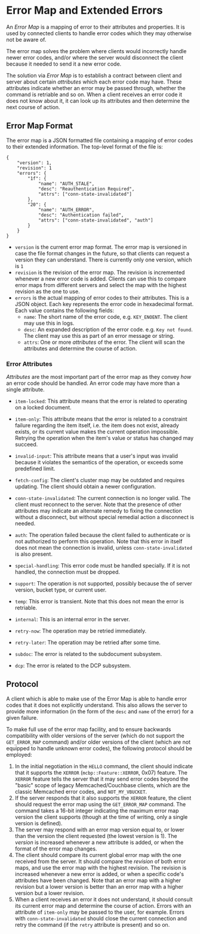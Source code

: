 # Error Map and Extended Errors

An _Error Map_ is a mapping of error to their attributes and properties.
It is used by connected clients to handle error codes which they may
otherwise not be aware of.

The error map solves the problem where clients would incorrectly handle
newer error codes, and/or where the server would disconnect the client
because it needed to send it a new error code.

The solution via _Error Map_ is to establish a contract between client and
server about certain *attributes* which each error code may have. These
attributes indicate whether an error may be passed through, whether the command
is retriable and so on. When a client receives an error code it does not know
about it, it can look up its attributes and then determine the next course of
action.

## Error Map Format

The error map is a JSON formatted file containing a mapping of error codes
to their extended information. The top-level format of the file is:

```
{
    "version": 1,
    "revision": 1
    "errors": {
        "1f": {
            "name": "AUTH_STALE",
            "desc": "Reauthentication Required",
            "attrs": ["conn-state-invalidated"]
        },
        "20": {
            "name": "AUTH_ERROR",
            "desc": "Authentication failed",
            "attrs": ["conn-state-invalidated", "auth"]
        }
    }
}
```

* `version` is the current error map format. The error map is versioned
  in case the file format changes in the future, so that clients can request
  a version they can understand. There is currently only one version, which is
  `1`
* `revision` is the revision of the error map. The revision is incremented
  whenever a new error code is added. Clients can use this to compare error
  maps from different servers and select the map with the highest revision
  as the one to use.
* `errors` is the actual mapping of error codes to their attributes. This is
  a JSON object. Each key represents the error code in hexadecimal format.
  Each value contains the following fields:
  * `name`: The short name of the error code, e.g. `KEY_ENOENT`.
    The client may use this in logs.
  * `desc`: An expanded description of the error code. e.g. `Key not found`.
    The client may use this as part of an error message or string.
  * `attrs`: One or more _attributes_ of the error. The client will scan the
    attributes and determine the course of action.


### Error Attributes

_Attributes_ are the most important part of the error map as they convey _how_
an error code should be handled. An error code may have more than a single
attribute.

* `item-locked`: This attribute means that the error is related to operating on a locked document.

* `item-only`: This attribute means that the error is related to a constraint
  failure regarding the item itself, i.e. the item does not exist, already exists,
  or its current value makes the current operation impossible. Retrying the
  operation when the item's value or status has changed may succeed.

* `invalid-input`: This attribute means that a user's input was invalid because
  it violates the semantics of the operation, or exceeds some predefined limit.
  
* `fetch-config`: The client's cluster map may be outdated and requires updating.
  The client should obtain a newer configuration.
  
* `conn-state-invalidated`: The current connection is no longer valid. The client
  must reconnect to the server. Note that the presence of other attributes may
  indicate an alternate remedy to fixing the connection without a disconnect, but
  without special remedial action a disconnect is needed.
  
* `auth`: The operation failed because the client failed to authenticate or is not
  authorized to perform this operation. Note that this error in itself does not
  mean the connection is invalid, unless `conn-state-invalidated` is also present.
  
* `special-handling`: This error code must be handled specially. If it is not handled,
  the connection must be dropped.
  
* `support`: The operation is not supported, possibly because the of server version,
  bucket type, or current user.
  
* `temp`: This error is transient. Note that this does not mean the error is retriable.

* `internal`: This is an internal error in the server.

* `retry-now`: The operation may be retried immediately.

* `retry-later`: The operation may be retried after some time.

* `subdoc`: The error is related to the subdocument subsystem.

* `dcp`: The error is related to the DCP subsystem.


## Protocol

A client which is able to make use of the Error Map is able to handle error codes
that it does not explicitly understand. This also allows the server to provide
more information (in the form of the `desc` and `name` of the error) for a given
failure.

To make full use of the error map facility, and to ensure backwards compatibility
with older versions of the server (which do not support the `GET_ERROR_MAP` command)
and/or older versions of the client (which are not equipped to handle unknown error
codes), the following protocol should be employed:

1. In the initial negotiation in the `HELLO` command, the client should indicate that
   it supports the `XERROR` (`mcbp::Feature::XERROR`, 0x07) feature. The `XERROR` feature
   tells the server that it may send error codes beyond the "basic" scope of legacy
   Memcached/Couchbase clients, which are the classic Memcached error codes, and
   `NOT_MY_VBUCKET`.
2. If the server responds that it also supports the `XERROR` feature, the client
   should request the error map using the `GET_ERROR_MAP` command. The command takes
   a 16-bit integer indicating the maximum error map version the client supports (though
   at the time of writing, only a single version is defined).
3. The server may respond with an error map version equal to, or lower than the version
   the client requested (the lowest version is 1). The _version_ is increased whenever
   a new attribute is added, or when the format of the error map changes.
4. The client should compare its current global error map with the one received from the
   server. It should compare the _revision_ of both error maps, and use the error map
   with the highest revision. The revision is increased whenever a new error is added, or
   when a specific code's attributes have been changed. Note that an error map with a
   higher revision but a lower version is better than an error map with a higher version
   but a lower revision.
5. When a client receives an error it does not understand, it should consult its current
   error map and determine the course of action. Errors with an attribute of `item-only`
   may be passed to the user, for example. Errors with `conn-state-invalidated` should
   close the current connection and retry the command (if the `retry` attribute is present)
   and so on.
